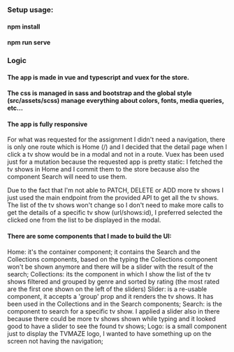 ### Setup usage:

#### npm install

#### npm run serve

### Logic

#### The app is made in vue and typescript and vuex for the store. 
#### The css is managed in sass and bootstrap and the global style (src/assets/scss) manage everything about colors, fonts, media queries, etc...
#### The app is fully responsive

For what was requested for the assignment I didn't need a navigation, there is only one route which is Home (/)
and I decided that the detail page when I click a tv show would be in a modal and not in a route.
Vuex has been used just for a mutation because the requested app is pretty static: I fetched the tv shows in Home and I commit them to the store because also the component Search will need to use them.

Due to the fact that I'm not able to PATCH, DELETE or ADD more tv shows I just used the main endpoint from the provided API to get all the tv shows.
The list of the tv shows won't change so I don't need to make more calls to get the details of a specific tv show (url/shows:id), I preferred selected the clicked one from the list to be displayed in the modal.

#### There are some components that I made to build the UI:
Home: it's the container component; it contains the Search and the Collections components, based on the typing the Collections component won't be shown anymore and there will be a slider with the result of the search;
Collections: its the component in which I show the list of the tv shows filtered and grouped by genre and sorted by rating (the most rated are the first one shown on the left of the sliders)
Slider: is a re-usable component, it accepts a 'group' prop and it renders the tv shows. It has been used in the Collections and in the Search components;
Search: is the component to search for a specific tv show. I applied a slider also in there because there could be more tv shows shown while typing and it looked good to have a slider to see the found tv shows;
Logo: is a small component just to display the TVMAZE logo, I wanted to have something up on the screen not having the navigation;
